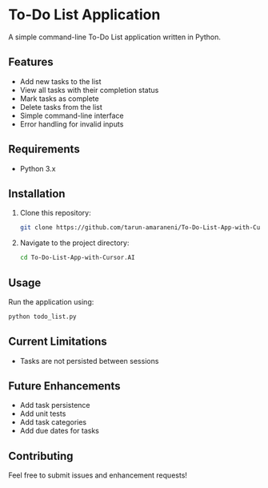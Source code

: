 # To-Do List Application

A simple command-line To-Do List application written in Python.

## Features
- Add new tasks to the list
- View all tasks with their completion status
- Mark tasks as complete
- Delete tasks from the list
- Simple command-line interface
- Error handling for invalid inputs

## Requirements
- Python 3.x

## Installation
1. Clone this repository:
   ```bash
   git clone https://github.com/tarun-amaraneni/To-Do-List-App-with-Cursor.AI.git
   ```
2. Navigate to the project directory:
   ```bash
   cd To-Do-List-App-with-Cursor.AI
   ```

## Usage
Run the application using:
```bash
python todo_list.py
```

## Current Limitations
- Tasks are not persisted between sessions

## Future Enhancements
- Add task persistence
- Add unit tests
- Add task categories
- Add due dates for tasks

## Contributing
Feel free to submit issues and enhancement requests! 